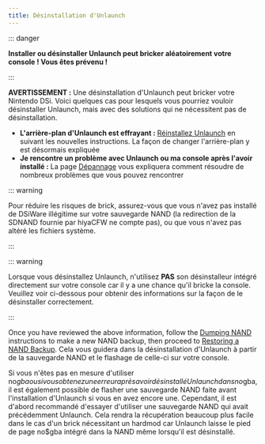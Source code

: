 ```yaml
---
title: Désinstallation d'Unlaunch
---
```


::: danger

**Installer ou désinstaller Unlaunch peut bricker aléatoirement votre console ! Vous êtes prévenu !**

:::

**AVERTISSEMENT :** Une désinstallation d'Unlaunch peut bricker votre Nintendo DSi. Voici quelques cas pour lesquels vous pourriez vouloir désinstaller Unlaunch, mais avec des solutions qui ne nécessitent pas de désinstallation.

- **L'arrière-plan d'Unlaunch est effrayant :** [Réinstallez Unlaunch](installing-unlaunch.html) en suivant les nouvelles instructions. La façon de changer l'arrière-plan y est désormais expliquée
- **Je rencontre un problème avec Unlaunch ou ma console après l'avoir installé :** La page [Dépannage](troubleshooting.html#unlaunch) vous expliquera comment résoudre de nombreux problèmes que vous pouvez rencontrer

::: warning

Pour réduire les risques de brick, assurez-vous que vous n'avez pas installé de DSiWare illégitime sur votre sauvegarde NAND (la redirection de la SDNAND fournie par hiyaCFW ne compte pas), ou que vous n'avez pas altéré les fichiers système.

:::

::: warning

Lorsque vous désinstallez Unlaunch, n'utilisez **PAS** son désinstalleur intégré directement sur votre console car il y a une chance qu'il bricke la console. Veuillez voir ci-dessous pour obtenir des informations sur la façon de le désinstaller correctement.

:::

Once you have reviewed the above information, follow the [Dumping NAND](dumping-nand.html) instructions to make a new NAND backup, then proceed to [Restoring a NAND Backup](restoring-nand.html). Cela vous guidera dans la désinstallation d'Unlaunch à partir de la sauvegarde NAND et le flashage de celle-ci sur votre console.

Si vous n'êtes pas en mesure d'utiliser no$gba ou si vous obtenez une erreur après avoir désinstallé Unlaunch dans no$gba, il est également possible de flasher une sauvegarde NAND faite avant l'installation d'Unlaunch si vous en avez encore une. Cependant, il est d'abord recommandé d'essayer d'utiliser une sauvegarde NAND qui avait précédemment Unlaunch. Cela rendra la récupération beaucoup plus facile dans le cas d'un brick nécessitant un hardmod car Unlaunch laisse le pied de page no$gba intégré dans la NAND même lorsqu'il est désinstallé.
